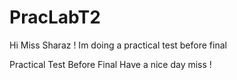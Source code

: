 # PracLabT2

Hi Miss Sharaz !
Im doing a practical test before final

Practical Test Before Final
Have a nice day miss !

